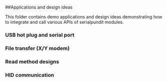 ##Applications and design ideas

This folder contains demo applications and design ideas demonstrating how to integrate and call 
various APIs of serialpundit modules.

### USB hot plug and serial port

### File transfer (X/Y modem)

### Read method designs

### HID communication

